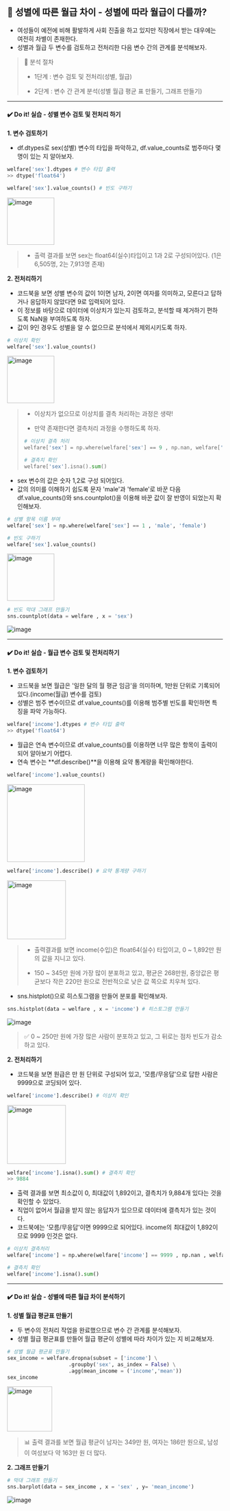 ## 📌 성별에 따른 월급 차이 - 성별에 따라 월급이 다를까?
- 여성들이 예전에 비해 활발하게 사회 진출을 하고 있지만 직장에서 받는 대우에는 여전히 차별이 존재한다.
- 성별과 월급 두 변수를 검토하고 전처리한 다음 변수 간의 관계를 분석해보자.

> 📖 분석 절차
> 
>- 1단계 : 변수 검토 및 전처리(성별, 월급)
> 
>- 2단계 : 변수 간 관계 분석(성별 월급 평균 표 만들기, 그래프 만들기)

----------------
#### ✔️ Do it! 실습 - 성별 변수 검토 및 전처리 하기

**1. 변수 검토하기**
- df.dtypes로 sex(성별) 변수의 타입을 파악하고, df.value_counts로 범주마다 몇 명이 있는 지 알아보자.

```python
welfare['sex'].dtypes # 변수 타입 출력
>> dtype('float64')
```

```python
welfare['sex'].value_counts() # 빈도 구하기
```
<img width="110" alt="image" src="https://github.com/sm9199/Python_Data_Analysis_Study/assets/128019851/628425a8-99fc-40b0-a493-7222671f7b5f">

>- 출력 결과를 보면 sex는 float64(실수)타입이고 1과 2로 구성되어있다. (1은 6,505명, 2는 7,913명 존재)

**2. 전처리하기**
- 코드북을 보면 성별 변수의 값이 1이면 남자, 2이면 여자를 의미하고, 모른다고 답하거나 응답하지 않았다면 9로 입력되어 있다.
- 이 정보를 바탕으로 데이터에 이상치가 있는지 검토하고, 분석할 때 제거하기 편하도록 NaN을 부여하도록 하자.
- 값이 9인 경우도 성별을 알 수 없으므로 분석에서 제외시키도록 하자.

```python
# 이상치 확인
welfare['sex'].value_counts()
```
<img width="110" alt="image" src="https://github.com/sm9199/Python_Data_Analysis_Study/assets/128019851/628425a8-99fc-40b0-a493-7222671f7b5f">

> - 이상치가 없으므로 이상치를 결측 처리하는 과정은 생략!
>
> - 만약 존재한다면 결측처리 과정을 수행하도록 하자.
>
> ```python
># 이상치 결측 처리
>welfare['sex'] = np.where(welfare['sex'] == 9 , np.nan, welfare['sex'])
>
># 결측치 확인
>welfare['sex'].isna().sum()
> ```

- sex 변수의 값은 숫자 1,2로 구성 되어있다.
- 값의 의미를 이해하기 쉽도록 문자 'male'과 'female'로 바꾼 다음 df.value_counts()와 sns.countplot()을 이용해 바꾼 값이 잘 반영이 되었는지 확인해보자.

```python
# 성별 항목 이름 부여
welfare['sex'] = np.where(welfare['sex'] == 1 , 'male', 'female')

# 빈도 구하기
welfare['sex'].value_counts()
```
<img width="110" alt="image" src="https://github.com/sm9199/Python_Data_Analysis_Study/assets/128019851/eae213fd-06b3-4916-be11-1ec8f66d7a4c">

```python
# 빈도 막대 그래프 만들기
sns.countplot(data = welfare , x = 'sex')
```
![image](https://github.com/sm9199/Python_Data_Analysis_Study/assets/128019851/47b0d6bd-7bbe-4eb1-9511-5c79291d7ee1)

----------------
#### ✔️ Do it! 실습 - 월급 변수 검토 및 전처리하기

**1. 변수 검토하기**
- 코드북을 보면 월급은 '일한 달의 월 평균 임금'을 의미하며, 1만원 단위로 기록되어있다.(income(월급) 변수를 검토)
- 성별은 범주 변수이므로 df.value_counts()를 이용해 범주별 빈도를 확인하면 특징을 파악 가능하다.

```python
welfare['income'].dtypes # 변수 타입 출력
>> dtype('float64')
```

- 월급은 연속 변수이므로 df.value_counts()를 이용하면 너무 많은 항목이 출력이되어 알아보기 어렵다.
- 연속 변수는 **df.describe()**을 이용해 요약 통계량을 확인해야한다.

```python
welfare['income'].value_counts()
```
<img width="181" alt="image" src="https://github.com/sm9199/Python_Data_Analysis_Study/assets/128019851/20cdccf6-524d-49ed-835f-f7423bb310a6">

```python
welfare['income'].describe() # 요약 통계량 구하기
``` 
<img width="137" alt="image" src="https://github.com/sm9199/Python_Data_Analysis_Study/assets/128019851/b02fdc0c-d637-4620-b077-508d85d7e0ca">

> - 출력결과를 보면 income(수입)은 float64(실수) 타입이고, 0 ~ 1,892만 원의 값을 지니고 있다.
>
> - 150 ~ 345만 원에 가장 많이 분포하고 있고, 평균은 268만원, 중앙값은 평균보다 작은 220만 원으로 전반적으로 낮은 값 쪽으로 치우쳐 있다.
>

- sns.histplot()으로 히스토그램을 만들어 분포를 확인해보자.

```python
sns.histplot(data = welfare , x = 'income') # 히스토그램 만들기
```

![image](https://github.com/sm9199/Python_Data_Analysis_Study/assets/128019851/93232880-ee49-41cd-8131-8a9ecb4bc89a)

> ✅ 0 ~ 250만 원에 가장 많은 사람이 분포하고 있고, 그 뒤로는 점차 빈도가 감소하고 있다.

**2. 전처리하기**
- 코드북을 보면 원급은 만 원 단위로 구성되어 있고, '모름/무응답'으로 답한 사람은 9999으로 코딩되어 있다.

```python
welfare['income'].describe() # 이상치 확인
```

<img width="137" alt="image" src="https://github.com/sm9199/Python_Data_Analysis_Study/assets/128019851/b02fdc0c-d637-4620-b077-508d85d7e0ca">

```python
welfare['income'].isna().sum() # 결측치 확인
>> 9884
```

- 출력 결과를 보면 최소값이 0, 최대값이 1,892이고, 결측치가 9,884개 있다는 것을 확인할 수 있었다.
- 직업이 없어서 월급을 받지 않는 응답자가 있으므로 데이터에 결측치가 있는 것이다.
- 코드북에는 '모름/무응답'이면 9999으로 되어있다. income의 최대값이 1,892이므로 9999 인것은 없다.

```python
# 이상치 결측처리
welfare['income'] = np.where(welfare['income'] == 9999 , np.nan , welfare['income'])

# 결측치 확인
welfare['income'].isna().sum()
```

----------------
#### ✔️ Do it! 실습 - 성별에 따른 월급 차이 분석하기

**1. 성별 월급 평균표 만들기**
- 두 변수의 전처리 작업을 완료했으므로 변수 간 관계를 분석해보자.
- 성별 월급 평균표를 만들어 월급 평균이 성별에 따라 차이가 있는 지 비교해보자.

```python
# 성별 월급 평균표 만들기
sex_income = welfare.dropna(subset = ['income'] \
                    .groupby('sex', as_index = False) \
                    .agg(mean_income = ('income','mean'))
sex_income
```
<img width="105" alt="image" src="https://github.com/sm9199/Python_Data_Analysis_Study/assets/128019851/4cdad612-14ea-4f39-8f97-caf2dc73c577">

> 📊 출력 결과를 보면 월급 평균이 남자는 349만 원, 여자는 186만 원으로, 남성이 여성보다 약 163만 원 더 많다.

**2. 그래프 만들기**

```python
# 막대 그래프 만들기
sns.barplot(data = sex_income , x = 'sex' , y= 'mean_income')
```
![image](https://github.com/sm9199/Python_Data_Analysis_Study/assets/128019851/434d0529-262b-492d-a2f7-47690b928695)

